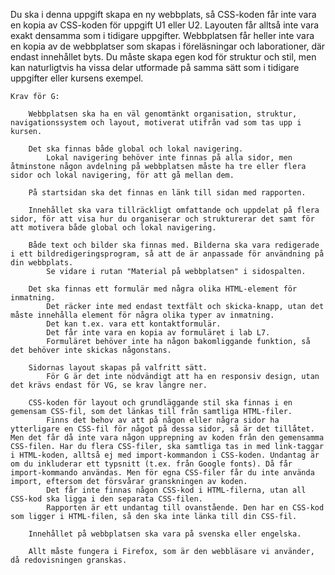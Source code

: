 Du ska i denna uppgift skapa en ny webbplats, så CSS-koden får inte vara en kopia av CSS-koden för uppgift U1 eller U2. Layouten får alltså inte vara exakt densamma som i tidigare uppgifter. Webbplatsen får heller inte vara en kopia av de webbplatser som skapas i föreläsningar och laborationer, där endast innehållet byts. Du måste skapa egen kod för struktur och stil, men kan naturligtvis ha vissa delar utformade på samma sätt som i tidigare uppgifter eller kursens exempel.

    Krav för G:

        Webbplatsen ska ha en väl genomtänkt organisation, struktur, navigationssystem och layout, motiverat utifrån vad som tas upp i kursen.

        Det ska finnas både global och lokal navigering.
            Lokal navigering behöver inte finnas på alla sidor, men åtminstone någon avdelning på webbplatsen måste ha tre eller flera sidor och lokal navigering, för att gå mellan dem.

        På startsidan ska det finnas en länk till sidan med rapporten.

        Innehållet ska vara tillräckligt omfattande och uppdelat på flera sidor, för att visa hur du organiserar och strukturerar det samt för att motivera både global och lokal navigering.

        Både text och bilder ska finnas med. Bilderna ska vara redigerade i ett bildredigeringsprogram, så att de är anpassade för användning på din webbplats.
            Se vidare i rutan "Material på webbplatsen" i sidospalten.

        Det ska finnas ett formulär med några olika HTML-element för inmatning.
            Det räcker inte med endast textfält och skicka-knapp, utan det måste innehålla element för några olika typer av inmatning.
            Det kan t.ex. vara ett kontaktformulär.
            Det får inte vara en kopia av formuläret i lab L7.
            Formuläret behöver inte ha någon bakomliggande funktion, så det behöver inte skickas någonstans.

        Sidornas layout skapas på valfritt sätt.
            För G är det inte nödvändigt att ha en responsiv design, utan det krävs endast för VG, se krav längre ner.

        CSS-koden för layout och grundläggande stil ska finnas i en gemensam CSS-fil, som det länkas till från samtliga HTML-filer.
            Finns det behov av att på någon eller några sidor ha ytterligare en CSS-fil för något på dessa sidor, så är det tillåtet. Men det får då inte vara någon upprepning av koden från den gemensamma CSS-filen. Har du flera CSS-filer, ska samtliga tas in med link-taggar i HTML-koden, alltså ej med import-kommandon i CSS-koden. Undantag är om du inkluderar ett typsnitt (t.ex. från Google fonts). Då får import-kommando användas. Men för egna CSS-filer får du inte använda import, eftersom det försvårar granskningen av koden.
            Det får inte finnas någon CSS-kod i HTML-filerna, utan all CSS-kod ska ligga i den separata CSS-filen.
            Rapporten är ett undantag till ovanstående. Den har en CSS-kod som ligger i HTML-filen, så den ska inte länka till din CSS-fil.

        Innehållet på webbplatsen ska vara på svenska eller engelska.

        Allt måste fungera i Firefox, som är den webbläsare vi använder, då redovisningen granskas.

